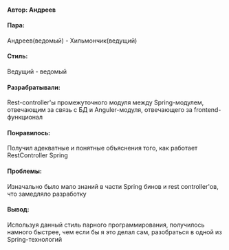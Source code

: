 #### Автор: Андреев
#### Пара:
Андреев(ведомый) - Хильмончик(ведущий)
#### Стиль: 
Ведущий - ведомый
#### Разрабратывали:
Rest-controller'ы промежуточного модуля между Spring-модулем, отвечающим за связь с БД и Anguler-модуля, отвечающего за frontend-функционал
#### Понравилось: 
Получил адекватные и понятные объяснения того, как работает RestController Spring
#### Проблемы: 
Изначально было мало знаний в части Spring бинов и rest controller'ов, что замедляло разработку
#### Вывод: 
Используя данный стиль парного программирования, получилось намного быстрее, чем если бы я это делал сам, разобраться в одной из Spring-технологий

